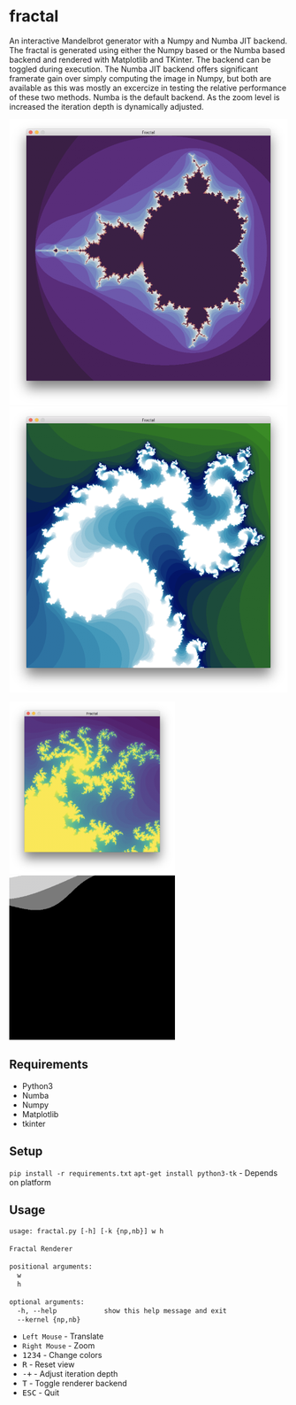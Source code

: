 # fractal
An interactive Mandelbrot generator with a Numpy and Numba JIT backend.
The fractal is generated using either the Numpy based or the Numba based backend and rendered with Matplotlib and TKinter. The backend can be toggled during execution. The Numba JIT backend offers significant framerate gain over simply computing the image in Numpy, but both are available as this was mostly an excercize in testing the relative performance of these two methods. Numba is the default backend. As the zoom level is increased the iteration depth is dynamically adjusted.

!["mandelbrot"](img/img1.png)
!["zoomed mandelbrot"](img/img2.png)
<p float="left">
  <img src="img/img3.png" width="300" />
  <img src="img/img4.gif" width="300" />
</p>

## Requirements
* Python3
* Numba
* Numpy
* Matplotlib
* tkinter

## Setup
`pip install -r requirements.txt`
`apt-get install python3-tk` - Depends on platform

## Usage
```
usage: fractal.py [-h] [-k {np,nb}] w h

Fractal Renderer

positional arguments:
  w
  h

optional arguments:
  -h, --help            show this help message and exit
  --kernel {np,nb}
  ```

* `Left Mouse` - Translate
* `Right Mouse` - Zoom
* <kbd>1234</kbd> - Change colors
* <kbd>R</kbd> - Reset view
* <kbd>-+</kbd> - Adjust iteration depth
* <kbd>T</kbd> - Toggle renderer backend
* <kbd>ESC</kbd> - Quit


